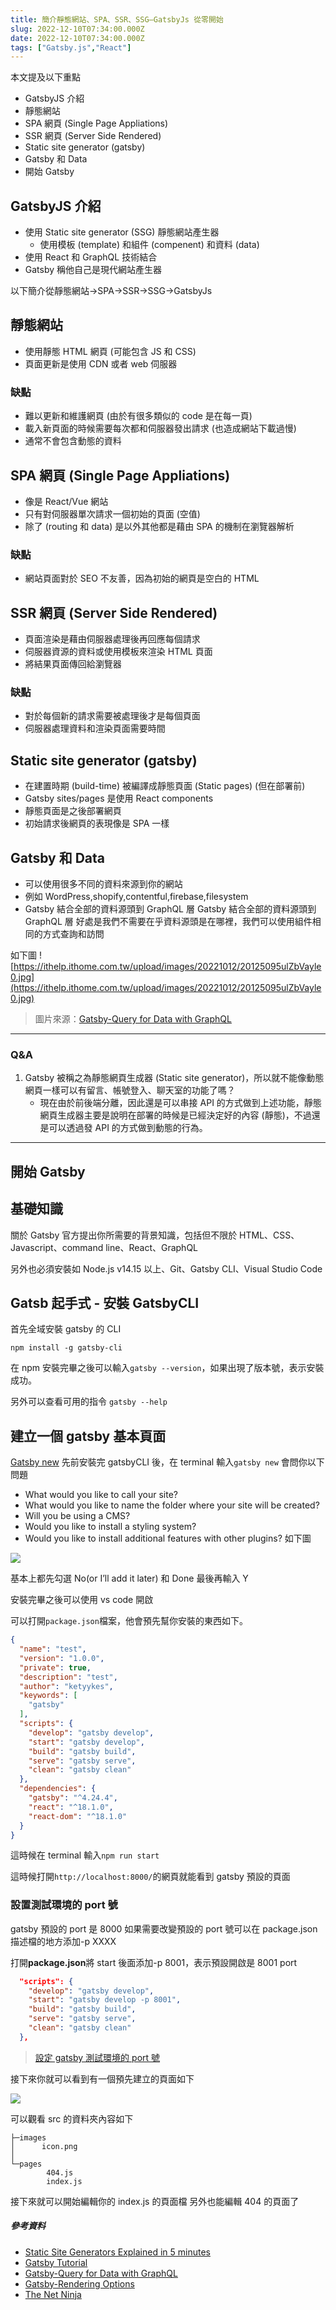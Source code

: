 ```yaml
---
title: 簡介靜態網站、SPA、SSR、SSG—GatsbyJs 從零開始
slug: 2022-12-10T07:34:00.000Z
date: 2022-12-10T07:34:00.000Z
tags: ["Gatsby.js","React"]
---
```


本文提及以下重點
- GatsbyJS 介紹
- 靜態網站
- SPA 網頁 (Single Page Appliations)
- SSR 網頁 (Server Side Rendered)
- Static site generator (gatsby)
- Gatsby 和 Data
- 開始 Gatsby
## GatsbyJS 介紹

- 使用 Static site generator (SSG) 靜態網站產生器
  - 使用模板 (template) 和組件 (compenent) 和資料 (data)
- 使用 React 和 GraphQL 技術結合
- Gatsby 稱他自己是現代網站產生器

以下簡介從靜態網站→SPA→SSR→SSG→GatsbyJs

## 靜態網站
- 使用靜態 HTML 網頁 (可能包含 JS 和 CSS)
- 頁面更新是使用 CDN 或者 web 伺服器

### 缺點
*  難以更新和維護網頁 (由於有很多類似的 code 是在每一頁)
*  載入新頁面的時候需要每次都和伺服器發出請求 (也造成網站下載過慢)
*  通常不會包含動態的資料
## SPA 網頁 (Single Page Appliations)
- 像是 React/Vue 網站
- 只有對伺服器單次請求一個初始的頁面 (空值)
- 除了 (routing 和 data) 是以外其他都是藉由 SPA 的機制在瀏覽器解析
### 缺點
* 網站頁面對於 SEO 不友善，因為初始的網頁是空白的 HTML
## SSR 網頁 (Server Side Rendered)
- 頁面渲染是藉由伺服器處理後再回應每個請求
- 伺服器資源的資料或使用模板來渲染 HTML 頁面
- 將結果頁面傳回給瀏覽器
### 缺點
- 對於每個新的請求需要被處理後才是每個頁面
- 伺服器處理資料和渲染頁面需要時間

## Static site generator (gatsby)
- 在建置時期 (build-time) 被編譯成靜態頁面 (Static pages) (但在部署前)
- Gatsby sites/pages 是使用 React components
- 靜態頁面是之後部署網頁
- 初始請求後網頁的表現像是 SPA 一樣

## Gatsby 和 Data
- 可以使用很多不同的資料來源到你的網站
- 例如 WordPress,shopify,contentful,firebase,filesystem
- Gatsby 結合全部的資料源頭到 GraphQL 層 Gatsby 結合全部的資料源頭到 GraphQL 層
好處是我們不需要在乎資料源頭是在哪裡，我們可以使用組件相同的方式查詢和訪問

如下圖
![https://ithelp.ithome.com.tw/upload/images/20221012/20125095ulZbVayle0.jpg](https://ithelp.ithome.com.tw/upload/images/20221012/20125095ulZbVayle0.jpg)

> 圖片來源：[Gatsby-Query for Data with GraphQL](https://www.gatsbyjs.com/docs/tutorial/part-4/)
---

### Q&A
1. Gatsby 被稱之為靜態網頁生成器 (Static site generator)，所以就不能像動態網頁一樣可以有留言、帳號登入、聊天室的功能了嗎？
   - 現在由於前後端分離，因此還是可以串接 API 的方式做到上述功能，靜態網頁生成器主要是說明在部署的時候是已經決定好的內容 (靜態)，不過還是可以透過發 API 的方式做到動態的行為。

---
## 開始 Gatsby

## 基礎知識

關於 Gatsby 官方提出你所需要的背景知識，包括但不限於 HTML、CSS、Javascript、command line、React、GraphQL

另外也必須安裝如 Node.js v14.15 以上、Git、Gatsby CLI、Visual Studio Code

## Gatsb 起手式 - 安裝 GatsbyCLI

首先全域安裝 gatsby 的 CLI

`npm install -g gatsby-cli`

在 npm 安裝完畢之後可以輸入`gatsby --version`，如果出現了版本號，表示安裝成功。

另外可以查看可用的指令
`gatsby --help`

## 建立一個 gatsby 基本頁面

[Gatsby new](https://www.gatsbyjs.com/docs/tutorial/part-1/)
先前安裝完 gatsbyCLI 後，在 terminal 輸入`gatsby new`
會問你以下問題

* What would you like to call your site?
* What would you like to name the folder where your site will be created?
* Will you be using a CMS?
* Would you like to install a styling system?
* Would you like to install additional features with other plugins?
如下圖

![](https://i.imgur.com/mNsdOk7.png)

基本上都先勾選 No(or I’ll add it later) 和 Done 最後再輸入 Y

安裝完畢之後可以使用 vs code 開啟

可以打開`package.json`檔案，他會預先幫你安裝的東西如下。

```json
{
  "name": "test",
  "version": "1.0.0",
  "private": true,
  "description": "test",
  "author": "ketyykes",
  "keywords": [
    "gatsby"
  ],
  "scripts": {
    "develop": "gatsby develop",
    "start": "gatsby develop",
    "build": "gatsby build",
    "serve": "gatsby serve",
    "clean": "gatsby clean"
  },
  "dependencies": {
    "gatsby": "^4.24.4",
    "react": "^18.1.0",
    "react-dom": "^18.1.0"
  }
}

```

這時候在 terminal 輸入`npm run start`

這時候打開`http://localhost:8000/`的網頁就能看到 gatsby 預設的頁面

### 設置測試環境的 port 號
gatsby 預設的 port 是 8000 如果需要改變預設的 port 號可以在 package.json 描述檔的地方添加-p XXXX

打開**package.json**將 start 後面添加-p 8001，表示預設開啟是 8001 port
```json
  "scripts": {
    "develop": "gatsby develop",
    "start": "gatsby develop -p 8001",
    "build": "gatsby build",
    "serve": "gatsby serve",
    "clean": "gatsby clean"
  },
```

> [設定 gatsby 測試環境的 port 號](https://www.gatsbyjs.com/docs/reference/gatsby-cli/#options)

接下來你就可以看到有一個預先建立的頁面如下

![](https://i.imgur.com/ivEXHg6.png)

可以觀看 src 的資料夾內容如下
```
├─images
│      icon.png
│
└─pages
        404.js
        index.js
```

接下來就可以開始編輯你的 index.js 的頁面檔
另外也能編輯 404 的頁面了



##### 參考資料

- [Static Site Generators Explained in 5 minutes](https://www.cosmicjs.com/blog/static-site-generators-explained-in-5-minutes)
- [Gatsby Tutorial](https://www.gatsbyjs.com/docs/tutorial/part-0/)
- [Gatsby-Query for Data with GraphQL](https://www.gatsbyjs.com/docs/tutorial/part-4/)
- [Gatsby-Rendering Options](https://www.gatsbyjs.com/docs/conceptual/rendering-options/)
- [The Net Ninja](https://www.youtube.com/c/TheNetNinja)


